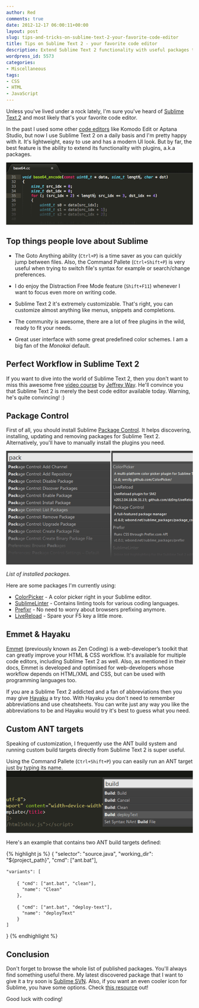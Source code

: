 ```yaml
---
author: Red
comments: true
date: 2012-12-17 06:00:11+00:00
layout: post
slug: tips-and-tricks-on-sublime-text-2-your-favorite-code-editor
title: Tips on Sublime Text 2 - your favorite code editor
description: Extend Sublime Text 2 functionality with useful packages to improve the way you write code.
wordpress_id: 5573
categories:
- Miscellaneous
tags:
- CSS
- HTML
- JavaScript
---
```


Unless you've lived under a rock lately, I'm sure you've heard of [Sublime Text 2](http://www.sublimetext.com/2) and most likely that's your favorite code editor. 

In the past I used some other [code editors](http://www.red-team-design.com/free-text-editors-tools-for-developers) like Komodo Edit or Aptana Studio, but now I use Sublime Text 2 on a daily basis and I'm pretty happy with it. It's lightweight, easy to use and has a modern UI look. But by far, the best feature is the ability to extend its functionality with plugins, a.k.a packages.

![Sublime Text 2](/wp-content/uploads/2012/12/sublime-text-2.png)

<!-- more -->

## Top things people love about Sublime
	
  * The Goto Anything ability (`Ctrl+P`) is a time saver as you can quickly jump between files. Also, the Command Pallete (`Ctrl+Shift+P`) is very useful when trying to switch file's syntax for example or search/change preferences.
	
  * I do enjoy the Distraction Free Mode feature (`Shift+F11`) whenever I want to focus even more on writing code.
	
  * Sublime Text 2 it's extremely customizable. That's right, you can customize almost anything like menus, snippets and completions.
	
  * The community is awesome, there are a lot of free plugins in the wild, ready to fit your needs.
	
  * Great user interface with some great predefined color schemes. I am a big fan of the _Monokai_ default.

## Perfect Workflow in Sublime Text 2

If you want to dive into the world of Sublime Text 2, then you don't want to miss this awesome free [video course](https://tutsplus.com/course/improve-workflow-in-sublime-text-2/) by [Jeffrey Way](https://twitter.com/jeffrey_way). He'll convince you that Sublime Text 2 is merely the best code editor available today. Warning, he's quite convincing! :)

## Package Control

First of all, you should install Sublime [Package Control](http://wbond.net/sublime_packages/package_control). It helps discovering, installing, updating and removing packages for Sublime Text 2. Alternatively, you'll have to manually install the plugins you need.

![Sublime packages](/wp-content/uploads/2012/12/sublime-packages.png)

_List of installed packages._

Here are some packages I'm currently using:

	
  * [ColorPicker](https://github.com/weslly/ColorPicker) - A color picker right in your Sublime editor.	
  * [SublimeLinter](https://github.com/SublimeLinter/SublimeLinter) - Contains linting tools for various coding languages.	
  * [Prefixr](http://wbond.net/sublime_packages/prefixr) - No need to worry about browsers prefixing anymore.	
  * [LiveReload](https://github.com/dz0ny/LiveReload-sublimetext2) - Spare your F5 key a little more.

## Emmet & Hayaku


[Emmet](http://docs.emmet.io/) (previously known as Zen Coding) is a web-developer’s toolkit that can greatly improve your HTML & CSS workflow. It's available for multiple code editors, including Sublime Text 2 as well. Also, as mentioned in their docs, Emmet is developed and optimised for web-developers whose workflow depends on HTML/XML and CSS, but can be used with programming languages too.

If you are a Sublime Text 2 addicted and a fan of abbreviations then you may give [Hayaku](http://hayakubundle.com) a try too. With Hayaku you don't need to remember abbreviations and use cheatsheets. You can write just any way you like the abbreviations to be and Hayaku would try it's best to guess what you need.

## Custom ANT targets

Speaking of customization, I frequently use the ANT build system and running custom build targets directly from Sublime Text 2 is super useful.

Using the Command Pallete (`Ctrl+Shift+P`) you can easily run an ANT target just by typing its name.
![Custom ANT targets](/wp-content/uploads/2012/12/custom-ant-targets.png)

Here's an example that contains two ANT build targets defined: 
    
{% highlight js %}
{
    "selector": "source.java",
    "working_dir": "${project_path}",
    "cmd": ["ant.bat"],

    "variants": [

        { "cmd": ["ant.bat", "clean"],
          "name": "Clean"
        },

        { "cmd": ["ant.bat", "deploy-text"],
          "name": "deployText"
        }
    ]
}
{% endhighlight %}

## Conclusion

Don't forget to browse the whole list of published packages. You'll always find something useful there. My latest discovered package that I want to give it a try soon is [Sublime SVN](http://wbond.net/sublime_packages/svn). Also, if you want an even cooler icon for Sublime, you have some options. Check [this resource](https://github.com/dmatarazzo/Sublime-Text-2-Icon) out!

Good luck with coding! 
